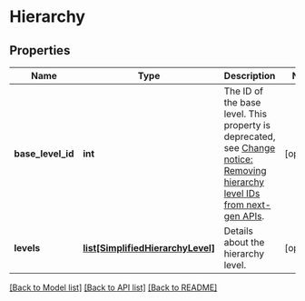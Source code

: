 # Hierarchy

## Properties
Name | Type | Description | Notes
------------ | ------------- | ------------- | -------------
**base_level_id** | **int** | The ID of the base level. This property is deprecated, see [Change notice: Removing hierarchy level IDs from next-gen APIs](https://developer.atlassian.com/cloud/jira/platform/change-notice-removing-hierarchy-level-ids-from-next-gen-apis/). | [optional] 
**levels** | [**list[SimplifiedHierarchyLevel]**](SimplifiedHierarchyLevel.md) | Details about the hierarchy level. | [optional] 

[[Back to Model list]](../README.md#documentation-for-models) [[Back to API list]](../README.md#documentation-for-api-endpoints) [[Back to README]](../README.md)

